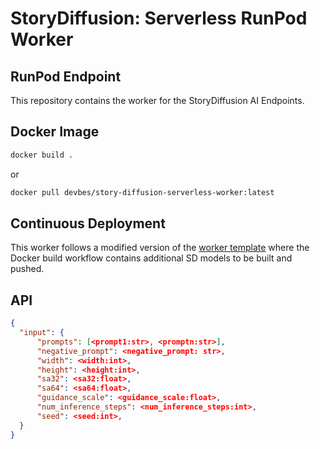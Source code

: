 # StoryDiffusion: Serverless RunPod Worker

## RunPod Endpoint

This repository contains the worker for the StoryDiffusion AI Endpoints.

## Docker Image

```bash
docker build .
```
 or

 ```bash
 docker pull devbes/story-diffusion-serverless-worker:latest
 ```

## Continuous Deployment
This worker follows a modified version of the [worker template](https://github.com/runpod-workers/worker-template) where the Docker build workflow contains additional SD models to be built and pushed.

## API

```json
{
  "input": {
      "prompts": [<prompt1:str>, <promptn:str>],
      "negative_prompt": <negative_prompt: str>,
      "width": <width:int>,
      "height": <height:int>,
      "sa32": <sa32:float>,
      "sa64": <sa64:float>,
      "guidance_scale": <guidance_scale:float>,
      "num_inference_steps": <num_inference_steps:int>,
      "seed": <seed:int>,
  }
}
```

